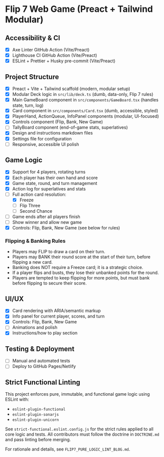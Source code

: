 # Flip 7 Web Game (Preact + Tailwind Modular)

## Accessibility & CI

- [x] Axe Linter GitHub Action (Vite/Preact)
- [x] Lighthouse CI GitHub Action (Vite/Preact)
- [x] ESLint + Prettier + Husky pre-commit (Vite/Preact)

## Project Structure

- [x] Preact + Vite + Tailwind scaffold (modern, modular setup)
- [x] Modular Deck logic in `src/lib/deck.ts` (dumb, data-only, Flip 7 rules)
- [x] Main GameBoard component in `src/components/GameBoard.tsx` (handles state, turn, log)
- [x] Card component in `src/components/Card.tsx` (dumb, accessible, styled)
- [x] PlayerHand, ActionQueue, InfoPanel components (modular, UI-focused)
- [x] Controls component (Flip, Bank, New Game)
- [ ] TallyBoard component (end-of-game stats, superlatives)
- [x] Design and instructions markdown files
- [x] Settings file for configuration
- [ ] Responsive, accessible UI polish

## Game Logic

- [x] Support for 4 players, rotating turns
- [x] Each player has their own hand and score
- [x] Game state, round, and turn management
- [x] Action log for superlatives and stats
- [ ] Full action card resolution:
  - [x] Freeze
  - [ ] Flip Three
  - [ ] Second Chance
- [ ] Game ends after all players finish
- [ ] Show winner and allow new game
- [x] Controls: Flip, Bank, New Game (see below for rules)

### Flipping & Banking Rules

- Players may FLIP to draw a card on their turn.
- Players may BANK their round score at the start of their turn, before flipping a new card.
- Banking does NOT require a Freeze card; it is a strategic choice.
- If a player flips and busts, they lose their unbanked points for the round.
- Players are tempted to keep flipping for more points, but must bank before flipping to secure their score.

## UI/UX

- [x] Card rendering with ARIA/semantic markup
- [x] Info panel for current player, scores, and turn
- [x] Controls: Flip, Bank, New Game
- [ ] Animations and polish
- [x] Instructions/how to play section

## Testing & Deployment

- [ ] Manual and automated tests
- [ ] Deploy to GitHub Pages/Netlify

## Strict Functional Linting

This project enforces pure, immutable, and functional game logic using ESLint with:

- `eslint-plugin-functional`
- `eslint-plugin-sonarjs`
- `eslint-plugin-unicorn`

See `strict-functional.eslint.config.js` for the strict rules applied to all core logic and tests. All contributors must follow the doctrine in `DOCTRINE.md` and pass linting before merging.

For rationale and details, see `FLIP7_PURE_LOGIC_LINT_BLOG.md`.
